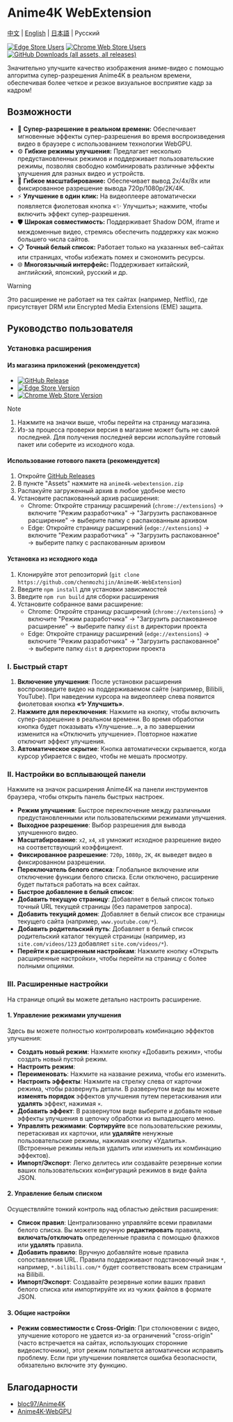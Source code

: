 # Anime4K WebExtension

[中文](./README.md) | [English](./README.en.md) | [日本語](./README.ja.md) | Русский

[![Edge Store Users](https://img.shields.io/badge/dynamic/json?url=https%3A%2F%2Fmicrosoftedge.microsoft.com%2Faddons%2Fgetproductdetailsbycrxid%2Fffopffngebibpmeodlhhkdlaejnmdlam&query=%24.activeInstallCount&style=flat-square&label=%D0%9F%D0%BE%D0%BB%D1%8C%D0%B7%D0%BE%D0%B2%D0%B0%D1%82%D0%B5%D0%BB%D0%B8%20Edge)](https://microsoftedge.microsoft.com/addons/detail/anime4k-webextension/ffopffngebibpmeodlhhkdlaejnmdlam) [![Chrome Web Store Users](https://img.shields.io/chrome-web-store/users/hpmbccepehpoanjpjkamfdpdkbmfmhek?style=flat-square&label=%D0%9F%D0%BE%D0%BB%D1%8C%D0%B7%D0%BE%D0%B2%D0%B0%D1%82%D0%B5%D0%BB%D0%B8%20Chrome)](https://chromewebstore.google.com/detail/anime4k-webextension/hpmbccepehpoanjpjkamfdpdkbmfmhek) [![GitHub Downloads (all assets, all releases)](https://img.shields.io/github/downloads/chenmozhijin/Anime4K-WebExtension/total?style=flat-square&label=%D0%97%D0%B0%D0%B3%D1%80%D1%83%D0%B7%D0%BA%D0%B8%20%D1%81%20GitHub)](https://github.com/chenmozhijin/Anime4K-WebExtension/releases/latest)

Значительно улучшите качество изображения аниме-видео с помощью алгоритма супер-разрешения Anime4K в реальном времени, обеспечивая более четкое и резкое визуальное восприятие кадр за кадром!

## Возможности

- 🚀 **Супер-разрешение в реальном времени:** Обеспечивает мгновенные эффекты супер-разрешения во время воспроизведения видео в браузере с использованием технологии WebGPU.
- ⚙️ **Гибкие режимы улучшения:** Предлагает несколько предустановленных режимов и поддерживает пользовательские режимы, позволяя свободно комбинировать различные эффекты улучшения для разных видео и устройств.
- 📏 **Гибкое масштабирование:** Обеспечивает вывод 2x/4x/8x или фиксированное разрешение вывода 720p/1080p/2K/4K.
- ⚡ **Улучшение в один клик:** На видеоплеере автоматически появляется фиолетовая кнопка «✨ Улучшить»; нажмите, чтобы включить эффект супер-разрешения.
- 🛡️ **Широкая совместимость:** Поддерживает Shadow DOM, iframe и междоменные видео, стремясь обеспечить поддержку как можно большего числа сайтов.
- 📋 **Точный белый список:** Работает только на указанных веб-сайтах или страницах, чтобы избежать помех и сэкономить ресурсы.
- 🌐 **Многоязычный интерфейс:** Поддерживает китайский, английский, японский, русский и др.

> [!WARNING]
> Это расширение не работает на тех сайтах (например, Netflix), где присутствует DRM или Encrypted Media Extensions (EME) защита.

## Руководство пользователя

### Установка расширения

#### Из магазина приложений (рекомендуется)

- [![GitHub Release](https://img.shields.io/github/v/release/chenmozhijin/Anime4K-WebExtension?style=flat-square&label=%D0%9F%D0%BE%D1%81%D0%BB%D0%B5%D0%B4%D0%BD%D1%8F%D1%8F%20%D0%B2%D0%B5%D1%80%D1%81%D0%B8%D1%8F)](https://github.com/chenmozhijin/Anime4K-WebExtension/releases/latest)
- [![Edge Store Version](https://img.shields.io/badge/dynamic/json?url=https%3A%2F%2Fmicrosoftedge.microsoft.com%2Faddons%2Fgetproductdetailsbycrxid%2Fffopffngebibpmeodlhhkdlaejnmdlam&query=%24.version&style=flat-square&label=%D0%9C%D0%B0%D0%B3%D0%B0%D0%B7%D0%B8%D0%BD%20Edge)](https://microsoftedge.microsoft.com/addons/detail/anime4k-webextension/ffopffngebibpmeodlhhkdlaejnmdlam)
- [![Chrome Web Store Version](https://img.shields.io/chrome-web-store/v/hpmbccepehpoanjpjkamfdpdkbmfmhek?style=flat-square&label=%D0%9C%D0%B0%D0%B3%D0%B0%D0%B7%D0%B8%D0%BD%20Chrome)](https://chromewebstore.google.com/detail/anime4k-webextension/hpmbccepehpoanjpjkamfdpdkbmfmhek)

> [!NOTE]
>
> 1. Нажмите на значки выше, чтобы перейти на страницу магазина.
> 2. Из-за процесса проверки версия в магазине может быть не самой последней. Для получения последней версии используйте готовый пакет или соберите из исходного кода.

#### Использование готового пакета (рекомендуется)

1. Откройте [GitHub Releases](https://github.com/chenmozhijin/Anime4K-WebExtension/releases/latest)
2. В пункте "Assets" нажмите на `anime4k-webextension.zip`
3. Распакуйте загруженный архив в любое удобное место
4. Установите распакованный архив расширения:
   - Chrome: Откройте страницу расширений (`chrome://extensions`) → включите "Режим разработчика" → "Загрузить распакованное расширение" → выберите папку с распакованным архивом
   - Edge: Откройте страницу расширений (`edge://extensions`) → включите "Режим разработчика" → "Загрузить распакованное" → выберите папку с распакованным архивом

#### Установка из исходного кода

1. Клонируйте этот репозиторий (`git clone https://github.com/chenmozhijin/Anime4K-WebExtension`)
2. Введите `npm install` для установки зависимостей
3. Введите `npm run build` для сборки расширения
4. Установите собранное вами расширение:
   - Chrome: Откройте страницу расширений (`chrome://extensions`) → включите "Режим разработчика" → "Загрузить распакованное расширение" → выберите папку `dist` в директории проекта
   - Edge: Откройте страницу расширений (`edge://extensions`) → включите "Режим разработчика" → "Загрузить распакованное" → выберите папку `dist` в директории проекта

### I. Быстрый старт

1. **Включение улучшения**: После установки расширения воспроизведите видео на поддерживаемом сайте (например, Bilibili, YouTube). При наведении курсора на видеоплеер слева появится фиолетовая кнопка **«✨ Улучшить»**.
2. **Нажмите для переключения**: Нажмите на кнопку, чтобы включить супер-разрешение в реальном времени. Во время обработки кнопка будет показывать «Улучшение...», а по завершении изменится на «Отключить улучшение». Повторное нажатие отключит эффект улучшения.
3. **Автоматическое скрытие**: Кнопка автоматически скрывается, когда курсор убирается с видео, чтобы не мешать просмотру.

### II. Настройки во всплывающей панели

Нажмите на значок расширения Anime4K на панели инструментов браузера, чтобы открыть панель быстрых настроек.

- **Режим улучшения**: Быстрое переключение между различными предустановленными или пользовательскими режимами улучшения.
- **Выходное разрешение**: Выбор разрешения для вывода улучшенного видео.
- **Масштабирование**: `x2`, `x4`, `x8` умножит исходное разрешение видео на соответствующий коэффициент.
- **Фиксированное разрешение**: `720p`, `1080p`, `2K`, `4K` выведет видео в фиксированном разрешении.
- **Переключатель белого списка**: Глобальное включение или отключение функции белого списка. Если отключено, расширение будет пытаться работать на всех сайтах.
- **Быстрое добавление в белый список**:
- **Добавить текущую страницу**: Добавляет в белый список только точный URL текущей страницы (без параметров запроса).
- **Добавить текущий домен**: Добавляет в белый список все страницы текущего сайта (например, `www.youtube.com/*`).
- **Добавить родительский путь**: Добавляет в белый список родительский каталог текущей страницы (например, из `site.com/videos/123` добавляет `site.com/videos/*`).
- **Перейти к расширенным настройкам**: Нажмите кнопку «Открыть расширенные настройки», чтобы перейти на страницу с более полными опциями.

### III. Расширенные настройки

На странице опций вы можете детально настроить расширение.

#### 1. Управление режимами улучшения

Здесь вы можете полностью контролировать комбинацию эффектов улучшения:

- **Создать новый режим**: Нажмите кнопку «Добавить режим», чтобы создать новый пустой режим.
- **Настроить режим**:
- **Переименовать**: Нажмите на название режима, чтобы его изменить.
- **Настроить эффекты**: Нажмите на стрелку слева от карточки режима, чтобы развернуть детали. В развернутом виде вы можете **изменять порядок** эффектов улучшения путем перетаскивания или **удалять** эффект, нажимая `×`.
- **Добавить эффект**: В развернутом виде выберите и добавьте новые эффекты улучшения в цепочку обработки из выпадающего меню.
- **Управлять режимами**: **Сортируйте** все пользовательские режимы, перетаскивая их карточки, или **удаляйте** ненужные пользовательские режимы, нажимая кнопку «Удалить». (Встроенные режимы нельзя удалить или изменить их комбинацию эффектов).
- **Импорт/Экспорт**: Легко делитесь или создавайте резервные копии ваших пользовательских конфигураций режимов в виде файла JSON.

#### 2. Управление белым списком

Осуществляйте тонкий контроль над областью действия расширения:

- **Список правил**: Централизованно управляйте всеми правилами белого списка. Вы можете вручную **редактировать** правила, **включать/отключать** определенные правила с помощью флажков или **удалять** правила.
- **Добавить правило**: Вручную добавляйте новые правила сопоставления URL. Правила поддерживают подстановочный знак `*`, например, `*.bilibili.com/*` будет соответствовать всем страницам на Bilibili.
- **Импорт/Экспорт**: Создавайте резервные копии ваших правил белого списка или импортируйте их из чужих файлов в формате JSON.

#### 3. Общие настройки

- **Режим совместимости с Cross-Origin**: При столкновении с видео, улучшение которого не удается из-за ограничений "cross-origin" (часто встречается на сайтах, использующих сторонние видеоисточники), этот режим попытается автоматически исправить проблему. Если при улучшении появляется ошибка безопасности, обязательно включите эту функцию.

## Благодарности

- [bloc97/Anime4K](https://github.com/bloc97/Anime4K)
- [Anime4K-WebGPU](https://github.com/Anime4KWebBoost/Anime4K-WebGPU)
